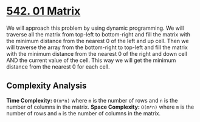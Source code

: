 # [542. 01 Matrix](https://leetcode.com/problems/01-matrix/)

We will approach this problem by using dynamic programming. We will traverse all the matrix from top-left to bottom-right and fill the matrix with the minimum distance from the nearest 0 of the left and up cell. Then we will traverse the array from the bottom-right to top-left and fill the matrix with the minimum distance from the nearest 0 of the right and down cell AND the current value of the cell. This way we will get the minimum distance from the nearest 0 for each cell.

## Complexity Analysis
**Time Complexity:** `O(m*n)` where `m` is the number of rows and `n` is the number of columns in the matrix.
**Space Complexity:** `O(m*n)` where `m` is the number of rows and `n` is the number of columns in the matrix.